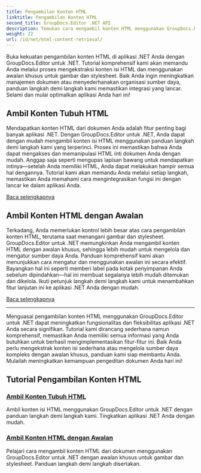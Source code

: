 ```yaml
---
title: Pengambilan Konten HTML
linktitle: Pengambilan Konten HTML
second_title: GroupDocs.Editor .NET API
description: Temukan cara mengambil konten HTML menggunakan GroupDocs.Editor untuk .NET. Panduan langkah demi langkah untuk mengambil konten isi dan awalan khusus disertakan.
weight: 22
url: /id/net/html-content-retrieval/
---
```

Buka kekuatan pengambilan konten HTML di aplikasi .NET Anda dengan GroupDocs.Editor untuk .NET. Tutorial komprehensif kami akan memandu Anda melalui proses mengekstraksi konten isi HTML dan menggunakan awalan khusus untuk gambar dan stylesheet. Baik Anda ingin meningkatkan manajemen dokumen atau menyederhanakan organisasi sumber daya, panduan langkah demi langkah kami memastikan integrasi yang lancar. Selami dan mulai optimalkan aplikasi Anda hari ini!

## Ambil Konten Tubuh HTML

Mendapatkan konten HTML dari dokumen Anda adalah fitur penting bagi banyak aplikasi .NET. Dengan GroupDocs.Editor untuk .NET, Anda dapat dengan mudah mengambil konten isi HTML menggunakan panduan langkah demi langkah kami yang terperinci. Proses ini memastikan bahwa Anda dapat mengakses dan memanipulasi HTML inti dokumen Anda dengan mudah. Anggap saja seperti mengupas lapisan bawang untuk mendapatkan intinya—setelah Anda memiliki HTML, Anda dapat melakukan hampir semua hal dengannya. Tutorial kami akan memandu Anda melalui setiap langkah, memastikan Anda memahami cara mengintegrasikan fungsi ini dengan lancar ke dalam aplikasi Anda.

[Baca selengkapnya](./retrieve-html-body-content/)

## Ambil Konten HTML dengan Awalan

Terkadang, Anda memerlukan kontrol lebih besar atas cara pengambilan konten HTML, terutama saat menangani gambar dan stylesheet. GroupDocs.Editor untuk .NET memungkinkan Anda mengambil konten HTML dengan awalan khusus, sehingga lebih mudah untuk mengelola dan mengatur sumber daya Anda. Panduan komprehensif kami akan menunjukkan cara mengatur dan menggunakan awalan ini secara efektif. Bayangkan hal ini seperti memberi label pada kotak penyimpanan Anda sebelum dipindahkan—hal ini membuat segalanya lebih mudah ditemukan dan dikelola. Ikuti petunjuk langkah demi langkah kami untuk menambahkan fitur lanjutan ini ke aplikasi .NET Anda dengan mudah.

[Baca selengkapnya](./retrieve-html-content-with-prefix/)

---

Menguasai pengambilan konten HTML menggunakan GroupDocs.Editor untuk .NET dapat meningkatkan fungsionalitas dan fleksibilitas aplikasi .NET Anda secara signifikan. Tutorial kami dirancang sederhana namun komprehensif, memastikan Anda memiliki semua informasi yang Anda butuhkan untuk berhasil mengimplementasikan fitur-fitur ini. Baik Anda perlu mengekstrak konten isi sederhana atau mengelola sumber daya kompleks dengan awalan khusus, panduan kami siap membantu Anda. Mulailah meningkatkan kemampuan pengeditan dokumen Anda hari ini!
## Tutorial Pengambilan Konten HTML
### [Ambil Konten Tubuh HTML](./retrieve-html-body-content/)
Ambil konten isi HTML menggunakan GroupDocs.Editor untuk .NET dengan panduan langkah demi langkah kami. Tingkatkan aplikasi .NET Anda dengan mudah.
### [Ambil Konten HTML dengan Awalan](./retrieve-html-content-with-prefix/)
Pelajari cara mengambil konten HTML dari dokumen menggunakan GroupDocs.Editor untuk .NET dengan awalan khusus untuk gambar dan stylesheet. Panduan langkah demi langkah disertakan.